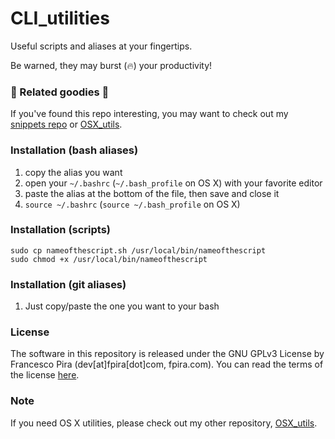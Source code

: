 # CLI_utilities

Useful scripts and aliases at your fingertips.

Be warned, they may burst (:fire:) your productivity!

### :cookie: Related goodies :cookie:

If you've found this repo interesting, you may want to check out my [snippets repo](http://github.com/pirafrank/snippets) or [OSX_utils](http://github.com/pirafrank/OSX_utils).

### Installation (bash aliases)

1. copy the alias you want
2. open your `~/.bashrc` (`~/.bash_profile` on OS X) with your favorite editor
3. paste the alias at the bottom of the file, then save and close it
4. `source ~/.bashrc` (`source ~/.bash_profile` on OS X)

### Installation (scripts)

```
sudo cp nameofthescript.sh /usr/local/bin/nameofthescript
sudo chmod +x /usr/local/bin/nameofthescript
```

### Installation (git aliases)

1. Just copy/paste the one you want to your bash

### License

The software in this repository is released under the GNU GPLv3 License by Francesco Pira (dev[at]fpira[dot]com, fpira.com). You can read the terms of the license [here](http://www.gnu.org/licenses/gpl-3.0.html).

### Note
If you need OS X utilities, please check out my other repository, [OSX_utils](https://github.com/pirafrank/OSX_utils).